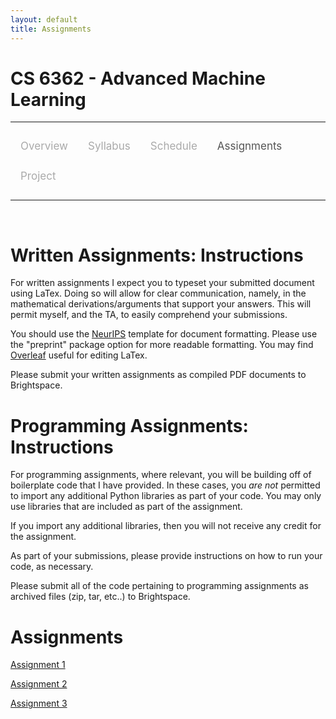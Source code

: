 ```yaml
---
layout: default
title: Assignments
---
```


<style>
.topnav {
  overflow: hidden;
  background-color: #fdfdfd;
}

.topnav a {
  float: left;
  color: #aaaaaa;
  text-align: center;
  padding: 14px 16px;
  text-decoration: none;
  font-size: 17px;
}

.topnav a:hover {
  color: #555555;
}

.topnav a.active {
  color: #555555;
}
</style>

# CS 6362 - Advanced Machine Learning

---

<div class='topnav'>
  <a href="/teaching/aml/fall2022">Overview</a>
  <a href="/teaching/aml/fall2022/syllabus">Syllabus</a>
  <a href="/teaching/aml/fall2022/schedule">Schedule</a>
  <a class='active' href="/teaching/aml/fall2022/assignments">Assignments</a>
  <a href="/teaching/aml/fall2022/project">Project</a>
</div>

---

<br>

# Written Assignments: Instructions

For written assignments I expect you to typeset your submitted document using LaTex. Doing so will allow for clear communication, namely, in the mathematical derivations/arguments that support your answers. This will permit myself, and the TA, to easily comprehend your submissions.

You should use the [NeurIPS](https://nips.cc/Conferences/2021/PaperInformation/StyleFiles) template for document formatting. Please use the "preprint" package option for more readable formatting. You may find [Overleaf](https://www.overleaf.com/) useful for editing LaTex.

Please submit your written assignments as compiled PDF documents to Brightspace.

# Programming Assignments: Instructions

For programming assignments, where relevant, you will be building off of boilerplate code that I have provided. In these cases, you _are not_ permitted to import any additional Python libraries as part of your code. You may only use libraries that are included as part of the assignment.

If you import any additional libraries, then you will not receive any credit for the assignment.

As part of your submissions, please provide instructions on how to run your code, as necessary.

Please submit all of the code pertaining to programming assignments as archived files (zip, tar, etc..) to Brightspace.

# Assignments

[Assignment 1](/teaching/aml/fall2022/assignments/assignment1)

[Assignment 2](/teaching/aml/fall2022/assignments/assignment2)

[Assignment 3](/teaching/aml/fall2022/assignments/assignment3)
